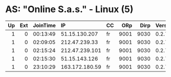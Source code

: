 # AS: "Online S.a.s." - Linux (5)

|   Up |   Ext | JoinTime   | IP             | CC   |   ORp |   Dirp | Version   | Contact   | Nickname          |   eFamMembers |
|-----:|------:|:-----------|:---------------|:-----|------:|-------:|:----------|:----------|:------------------|--------------:|
|    1 |     0 | 00:13:49   | 51.15.130.207  | fr   |  9001 |   9030 | 0.2.7.6   | None      | pleasedonttellmee |             1 |
|    1 |     0 | 02:09:05   | 212.47.239.33  | fr   |  9001 |   9030 | 0.2.7.6   | None      | pleasedonttellmee |             1 |
|    1 |     0 | 02:15:24   | 212.47.239.101 | fr   |  9001 |   9030 | 0.2.7.6   | None      | pleasedonttellmee |             1 |
|    1 |     0 | 02:15:30   | 51.15.143.126  | fr   |  9001 |   9030 | 0.2.7.6   | None      | pleasedonttellmee |             1 |
|    1 |     0 | 23:10:29   | 163.172.180.59 | fr   |  9001 |   9030 | 0.2.7.6   | None      | pleasedonttellmee |             1 |
